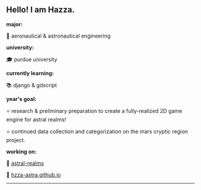 
Hello! I am Hazza.
---

**major:**

🚀 aeronautical & astronautical engineering

**university:**

🎓 purdue university

**currently learning:**

📚 django & gdscript 

**year's goal:**

⭐ research & preliminary preparation to create a fully-realized 2D game engine for astral realms!

⭐ continued data collection and categorization on the mars cryptic region project.

**working on:**

📌 [astral-realms](https://github.com/hazza-astra/astral-realms)

📌 [hzza-astra.github.io](https://github.com/hazza-astra/hazza-astra.github.io/)

---
